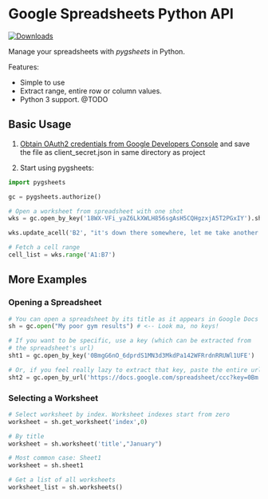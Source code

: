 # Google Spreadsheets Python API
[![Downloads](https://img.shields.io/pypi/dm/pygsheets.svg)](https://pypi.python.org/pypi/pygsheets)

Manage your spreadsheets with _pygsheets_ in Python.

Features:

* Simple to use
* Extract range, entire row or column values.
* Python 3 support. @TODO

## Basic Usage

1. [Obtain OAuth2 credentials from Google Developers Console](https://console.developers.google.com/start/api?id=sheets.googleapis.com) and save the file as client_secret.json in same directory as project

2. Start using pygsheets:

```python
import pygsheets

gc = pygsheets.authorize()

# Open a worksheet from spreadsheet with one shot
wks = gc.open_by_key('18WX-VFi_yaZ6LkXWLH856sgAsH5CQHgzxjA5T2PGxIY').sheet1

wks.update_acell('B2', "it's down there somewhere, let me take another look.")

# Fetch a cell range
cell_list = wks.range('A1:B7')
```

## More Examples

### Opening a Spreadsheet

```python
# You can open a spreadsheet by its title as it appears in Google Docs @TODO
sh = gc.open("My poor gym results") # <-- Look ma, no keys!

# If you want to be specific, use a key (which can be extracted from
# the spreadsheet's url)
sht1 = gc.open_by_key('0BmgG6nO_6dprdS1MN3d3MkdPa142WFRrdnRRUWl1UFE')

# Or, if you feel really lazy to extract that key, paste the entire url
sht2 = gc.open_by_url('https://docs.google.com/spreadsheet/ccc?key=0Bm...FE&hl')
```

### Selecting a Worksheet

```python
# Select worksheet by index. Worksheet indexes start from zero
worksheet = sh.get_worksheet('index',0)

# By title
worksheet = sh.worksheet('title',"January")

# Most common case: Sheet1
worksheet = sh.sheet1

# Get a list of all worksheets
worksheet_list = sh.worksheets()
```
